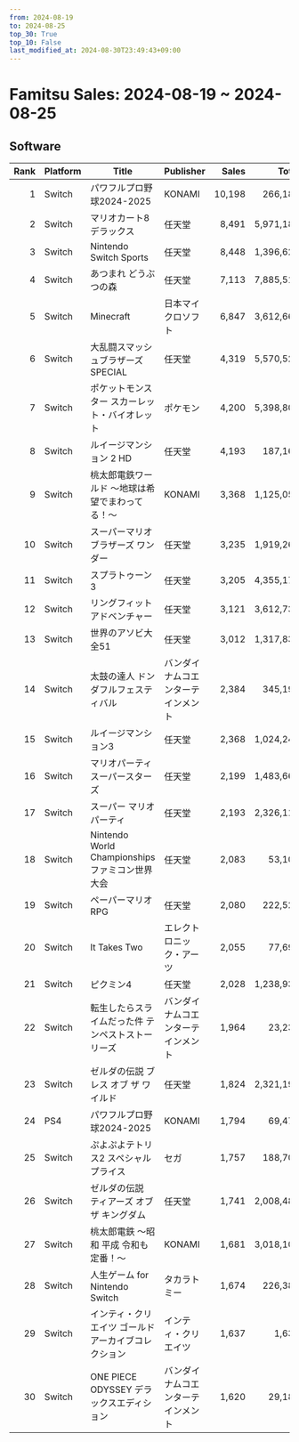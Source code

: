 ```yaml
---
from: 2024-08-19
to: 2024-08-25
top_30: True
top_10: False
last_modified_at: 2024-08-30T23:49:43+09:00
---
```

# Famitsu Sales: 2024-08-19 ~ 2024-08-25
## Software
| Rank | Platform | Title | Publisher | Sales | Total | Rate | New |
| -: | -- | -- | -- | -: | -: | -: | -- |
| 1 | Switch | パワフルプロ野球2024-2025 | KONAMI | 10,198 | 266,189 | 20% |  |
| 2 | Switch | マリオカート8 デラックス | 任天堂 | 8,491 | 5,971,181 | 20% |  |
| 3 | Switch | Nintendo Switch Sports | 任天堂 | 8,448 | 1,396,628 | 20% |  |
| 4 | Switch | あつまれ どうぶつの森 | 任天堂 | 7,113 | 7,885,519 | 20% |  |
| 5 | Switch | Minecraft | 日本マイクロソフト | 6,847 | 3,612,660 | 20% |  |
| 6 | Switch | 大乱闘スマッシュブラザーズ SPECIAL | 任天堂 | 4,319 | 5,570,521 | 20% |  |
| 7 | Switch | ポケットモンスター スカーレット・バイオレット | ポケモン | 4,200 | 5,398,801 | 20% |  |
| 8 | Switch | ルイージマンション 2 HD | 任天堂 | 4,193 | 187,168 | 20% |  |
| 9 | Switch | 桃太郎電鉄ワールド 〜地球は希望でまわってる！〜 | KONAMI | 3,368 | 1,125,053 | 20% |  |
| 10 | Switch | スーパーマリオブラザーズ ワンダー | 任天堂 | 3,235 | 1,919,269 | 20% |  |
| 11 | Switch | スプラトゥーン3 | 任天堂 | 3,205 | 4,355,175 | 20% |  |
| 12 | Switch | リングフィット アドベンチャー | 任天堂 | 3,121 | 3,612,738 | 20% |  |
| 13 | Switch | 世界のアソビ大全51 | 任天堂 | 3,012 | 1,317,833 | 20% |  |
| 14 | Switch | 太鼓の達人 ドンダフルフェスティバル | バンダイナムコエンターテインメント | 2,384 | 345,195 | 20% |  |
| 15 | Switch | ルイージマンション3 | 任天堂 | 2,368 | 1,024,244 | 20% |  |
| 16 | Switch | マリオパーティ スーパースターズ | 任天堂 | 2,199 | 1,483,664 | 20% |  |
| 17 | Switch | スーパー マリオパーティ | 任天堂 | 2,193 | 2,326,110 | 20% |  |
| 18 | Switch | Nintendo World Championships ファミコン世界大会 | 任天堂 | 2,083 | 53,101 | 40% |  |
| 19 | Switch | ペーパーマリオRPG | 任天堂 | 2,080 | 222,524 | 20% |  |
| 20 | Switch | It Takes Two | エレクトロニック・アーツ | 2,055 | 77,699 | 20% |  |
| 21 | Switch | ピクミン4 | 任天堂 | 2,028 | 1,238,938 | 20% |  |
| 22 | Switch | 転生したらスライムだった件 テンペストストーリーズ | バンダイナムコエンターテインメント | 1,964 | 23,234 | 20% |  |
| 23 | Switch | ゼルダの伝説 ブレス オブ ザ ワイルド | 任天堂 | 1,824 | 2,321,192 | 20% |  |
| 24 | PS4 | パワフルプロ野球2024-2025 | KONAMI | 1,794 | 69,476 | 20% |  |
| 25 | Switch | ぷよぷよテトリス2 スペシャルプライス | セガ | 1,757 | 188,706 | 20% |  |
| 26 | Switch | ゼルダの伝説　ティアーズ オブ ザ キングダム | 任天堂 | 1,741 | 2,008,484 | 20% |  |
| 27 | Switch | 桃太郎電鉄 〜昭和 平成 令和も定番！〜 | KONAMI | 1,681 | 3,018,101 | 20% |  |
| 28 | Switch | 人生ゲーム for Nintendo Switch | タカラトミー | 1,674 | 226,383 | 20% |  |
| 29 | Switch | インティ・クリエイツ ゴールドアーカイブコレクション | インティ・クリエイツ | 1,637 | 1,637 | 60% |  |
| 30 | Switch | ONE PIECE ODYSSEY デラックスエディション | バンダイナムコエンターテインメント | 1,620 | 29,189 | 40% |  |